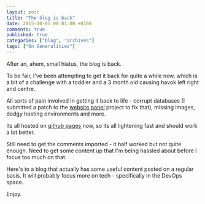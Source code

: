 ```yaml
---
layout: post
title: "The blog is back"
date: 2015-10-05 08:01:00 +0100
comments: true
published: true
categories: ["blog", "archives"]
tags: ["On Generalities"]
---
```

<!-- more -->

After an, ahem, small hiatus, the blog is back.

To be fair, I've been attempting to get it back for quite a while now, which is a bit of a challenge with a toddler and a 3 month old causing havok left right and centre.

All sorts of pain involved in getting it back to life - corrupt databases (I submitted a patch to the [website panel](http://wspdev.virtuworks.com:81/issue/wsp-10190) project to fix that), missing images, dodgy hosting environments and more.

Its all hosted on [github pages](https://pages.github.com/) now, so its all lightening fast and should work a lot better.

Still need to get the comments imported - it half worked but not quite enough. Need to get some content up that I'm being hassled about before I focus too much on that.

Here's to a blog that actually has some useful content posted on a regular basis. It will probably focus more on tech - specifically in the DevOps space. 

Enjoy.

